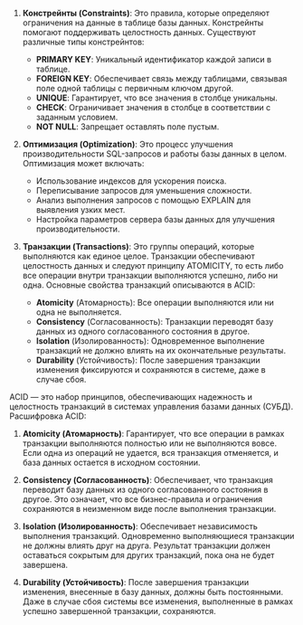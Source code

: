 1. **Констрейнты (Constraints)**: Это правила, которые определяют ограничения на данные в таблице базы данных. Констрейнты помогают поддерживать целостность данных. Существуют различные типы констрейнтов:
    
    - **PRIMARY KEY**: Уникальный идентификатор каждой записи в таблице.
    - **FOREIGN KEY**: Обеспечивает связь между таблицами, связывая поле одной таблицы с первичным ключом другой.
    - **UNIQUE**: Гарантирует, что все значения в столбце уникальны.
    - **CHECK**: Ограничивает значения в столбце в соответствии с заданным условием.
    - **NOT NULL**: Запрещает оставлять поле пустым.
2. **Оптимизация (Optimization)**: Это процесс улучшения производительности SQL-запросов и работы базы данных в целом. Оптимизация может включать:
    
    - Использование индексов для ускорения поиска.
    - Переписывание запросов для уменьшения сложности.
    - Анализ выполнения запросов с помощью EXPLAIN для выявления узких мест.
    - Настройка параметров сервера базы данных для улучшения производительности.
3. **Транзакции (Transactions)**: Это группы операций, которые выполняются как единое целое. Транзакции обеспечивают целостность данных и следуют принципу ATOMICITY, то есть либо все операции внутри транзакции выполняются успешно, либо ни одна. Основные свойства транзакций описываются в ACID:
    
    - **Atomicity** (Атомарность): Все операции выполняются или ни одна не выполняется.
    - **Consistency** (Согласованность): Транзакции переводят базу данных из одного согласованного состояния в другое.
    - **Isolation** (Изолированность): Одновременное выполнение транзакций не должно влиять на их окончательные результаты.
    - **Durability** (Устойчивость): После завершения транзакции изменения фиксируются и сохраняются в системе, даже в случае сбоя.


ACID — это набор принципов, обеспечивающих надежность и целостность транзакций в системах управления базами данных (СУБД). Расшифровка ACID:

1. **Atomicity (Атомарность)**: Гарантирует, что все операции в рамках транзакции выполняются полностью или не выполняются вовсе. Если одна из операций не удается, вся транзакция отменяется, и база данных остается в исходном состоянии.
    
2. **Consistency (Согласованность)**: Обеспечивает, что транзакция переводит базу данных из одного согласованного состояния в другое. Это означает, что все бизнес-правила и ограничения сохраняются в неизменном виде после выполнения транзакции.
    
3. **Isolation (Изолированность)**: Обеспечивает независимость выполнения транзакций. Одновременно выполняющиеся транзакции не должны влиять друг на друга. Результат транзакции должен оставаться сокрытым для других транзакций, пока она не будет завершена.
    
4. **Durability (Устойчивость)**: После завершения транзакции изменения, внесенные в базу данных, должны быть постоянными. Даже в случае сбоя системы все изменения, выполненные в рамках успешно завершенной транзакции, сохраняются.